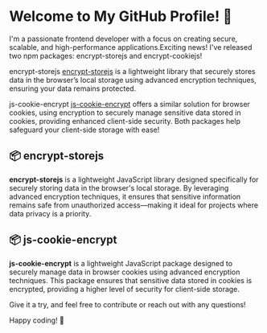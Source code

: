 # Welcome to My GitHub Profile! 👋

I'm a passionate frontend developer with a focus on creating secure, scalable, and high-performance applications.Exciting news! I've released two npm packages: encrypt-storejs and encrypt-cookiejs!

encrypt-storejs [encrypt-storejs](https://www.npmjs.com/package/encrypt-storejs) is a lightweight library that securely stores data in the browser’s local storage using advanced encryption techniques, ensuring your data remains protected.

js-cookie-encrypt [js-cookie-encrypt](https://www.npmjs.com/package/js-cookie-encrypt) offers a similar solution for browser cookies, using encryption to securely manage sensitive data stored in cookies, providing enhanced client-side security. Both packages help safeguard your client-side storage with ease!

## 📦 encrypt-storejs
**encrypt-storejs** is a lightweight JavaScript library designed specifically for securely storing data in the browser's local storage. By leveraging advanced encryption techniques, it ensures that sensitive information remains safe from unauthorized access—making it ideal for projects where data privacy is a priority.



## 📦 js-cookie-encrypt
**js-cookie-encrypt** is a lightweight JavaScript package designed to securely manage data in browser cookies using advanced encryption techniques. This package ensures that sensitive data stored in cookies is encrypted, providing a higher level of security for client-side storage.

Give it a try, and feel free to contribute or reach out with any questions!

Happy coding! 🚀
